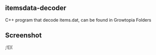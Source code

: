 ## itemsdata-decoder
C++ program that decode items.dat, can be found in Growtopia Folders

## Screenshot
;![](
